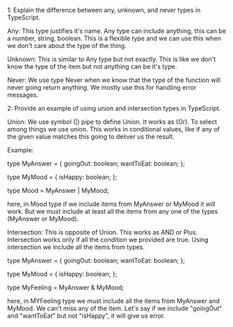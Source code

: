 1: Explain the difference between any, unknown, and never types in TypeScript.

Any: This type justifies it's name. Any type can include anything, this can be a number, string, boolean. This is a flexible type and we can use this when we don't care about the type of the thing.

Unknown: This is similar to Any type but not exactly. This is like we don't know the type of the item but not anything can be it's type.

Never: We use type Never when we know that the type of the function will never going return anything. We mostly use this for handling error messages.

2: Provide an example of using union and intersection types in TypeScript.

Union: We use symbol (|) pipe to define Union. It works as (Or). To select among things we use union. This works in conditional values, like if any of the given value matches this going to deliver us the result.

Example:

type MyAnswer = {
goingOut: boolean;
wantToEat: boolean;
};

type MyMood = {
isHappy: boolean;
};

type Mood = MyAnswer | MyMood;

here, in Mood type if we include items from MyAnswer or MyMood it will work. But we must include at least all the items from any one of the types (MyAnswer or MyMood).

Intersection: This is opposite of Union. This works as AND or Plus. Intersection works only if all the condition we provided are true. Using intersection we include all the items from types.

type MyAnswer = {
goingOut: boolean;
wantToEat: boolean;
};

type MyMood = {
isHappy: boolean;
};

type MyFeeling = MyAnswer & MyMood;

here, in MYFeeling type we must include all the items from MyAnswer and MyMood. We can't miss any of the item. Let's say if we include "goingOut" and "wantToEat" but not "isHappy", it will give us error.
